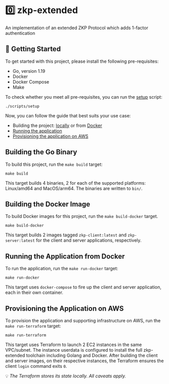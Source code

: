 # :zero: zkp-extended

An implementation of an extended ZKP Protocol which adds 1-factor authentication

## :hatching_chick: Getting Started

To get started with this project, please install the following pre-requisites:

* Go, version 1.19
* Docker
* Docker Compose
* Make

To check whether you meet all pre-requisites, you can run the
[setup](./scripts/setup) script:

```
./scripts/setup
```

Now, you can follow the guide that best suits your use case:

* Building the project: [locally](#building-the-go-binary) or from [Docker](#building-the-docker-image)
* [Running the application](#running-the-application-from-docker)
* [Provisioning the application on AWS](#provisioning-the-application-on-aws)

## Building the Go Binary

To build this project, run the `make build` target:

```
make build
```

This target builds 4 binaries, 2 for each of the supported platforms:
Linux/amd64 and MacOS/arm64. The binaries are written to `bin/`.

## Building the Docker Image

To build Docker images for this project, run the `make build-docker` target.

```
make build-docker
```

This target builds 2 images tagged `zkp-client:latest` and `zkp-server:latest`
for the client and server applications, respectively.

## Running the Application from Docker

To run the application, run the `make run-docker` target:

```
make run-docker
```

This target uses `docker-compose` to fire up the client and server application,
each in their own container.

## Provisioning the Application on AWS

To provision the application and supporting infrastructure on AWS, run the `make
run-terraform` target:

```
make run-terraform
```

This target uses Terraform to launch 2 EC2 instances in the same VPC/subnet. The
instance userdata is configured to install the full zkp-extended toolchain
including Golang and Docker. After building the client and server images, on
their respective instances, the Terraform ensures the client `login` command
exits `0`.

:bulb: _The Terraform stores its state locally. All caveats apply._
